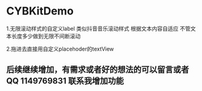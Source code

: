 # CYBKitDemo
<p>1.无限滚动样式的自定义label  类似抖音音乐滚动样式  根据文本内容自适应  不管文本长度多少做到无限不间断滚动</p>
<p>2.拖进去直接用自定义placehoder的textView</p>
<H2>后续继续增加，有需求或者好的想法的可以留言或者QQ 1149769831 联系我增加功能</H2>
